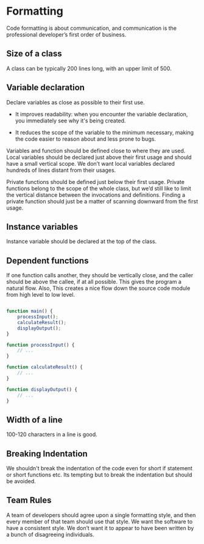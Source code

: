 # Formatting

Code formatting is about communication, and communication is the professional developer’s first order of business.

## Size of a class

A class can be typically 200 lines long, with an upper limit of 500.

## Variable declaration

Declare variables as close as possible to their first use.

- It improves readability: when you encounter the variable declaration, you immediately 
	see why it's being created.

- It reduces the scope of the variable to the minimum necessary, making the code easier to 
	reason about and less prone to bugs.

Variables and function should be defined close to where they are used. Local variables
should be declared just above their first usage and should have a small vertical scope. We
don’t want local variables declared hundreds of lines distant from their usages.

Private functions should be defined just below their first usage. Private functions
belong to the scope of the whole class, but we’d still like to limit the vertical distance
between the invocations and definitions. Finding a private function should just be a matter
of scanning downward from the first usage.

## Instance variables

Instance variable should be declared at the top of the class.

## Dependent functions

If one function calls another, they should be vertically close, and the caller should be above the callee, if at all 
possible. This gives the program a natural flow. Also, This creates a nice flow down the source code module from high 
level to low level.

```javascript

function main() {
    processInput();
    calculateResult();
    displayOutput();
}

function processInput() {
    // ...
}

function calculateResult() {
    // ...
}

function displayOutput() {
    // ...
}

```

## Width of a line

100-120 characters in a line is good.

## Breaking Indentation

We shouldn't break the indentation of the code even for short if statement or short functions etc. Its tempting but
to break the indentation but should be avoided.

## Team Rules

A team of developers should agree upon a single formatting style, and then every member of that team should use that 
style. We want the software to have a consistent style. We don’t want it to appear to have been written by a bunch of
disagreeing individuals.